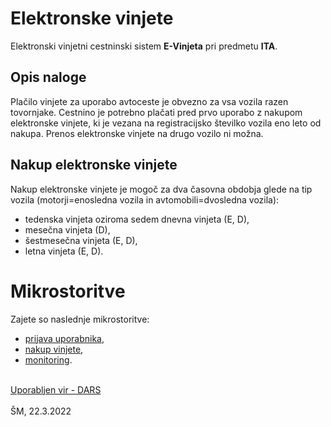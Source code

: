 # Elektronske vinjete #
Elektronski vinjetni cestninski sistem **E-Vinjeta** pri predmetu **ITA**.
## Opis naloge ##
Plačilo vinjete za uporabo avtoceste je obvezno za vsa vozila razen tovornjake.
Cestnino je potrebno plačati pred prvo uporabo z nakupom elektronske vinjete, ki je vezana na registracijsko številko vozila eno leto od nakupa.
Prenos elektronske vinjete na drugo vozilo ni možna.<br/>

## Nakup elektronske vinjete ###
Nakup elektronske vinjete je mogoč za dva časovna obdobja glede na tip vozila (motorji=enosledna vozila in avtomobili=dvosledna vozila): 
* tedenska vinjeta oziroma sedem dnevna vinjeta (E, D),
* mesečna vinjeta (D),
* šestmesečna vinjeta (E, D),
* letna vinjeta (E, D).<br/>

# Mikrostoritve #
Zajete so naslednje mikrostoritve:
* [prijava uporabnika](https://github.com/masicstefan/ita/tree/main/microservices/authentication "Prijava v sistem"),
* [nakup vinjete](https://github.com/masicstefan/ita/tree/main/microservices/purchase "Nakup vinjete"),
* [monitoring](https://github.com/masicstefan/ita/tree/main/microservices/monitoring "Monitoring").

<br/>
<a href="https://evinjeta.dars.si/" rel="nofollow" >Uporabljen vir - DARS</a>

<br/>
<br/>
ŠM, 22.3.2022
